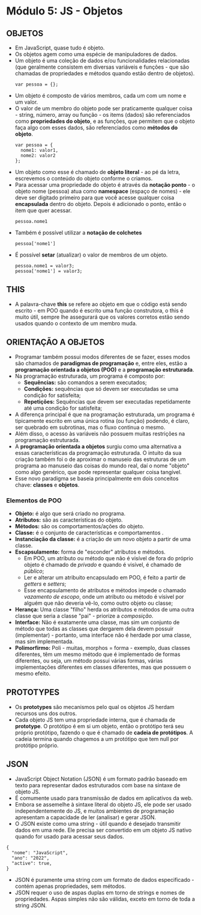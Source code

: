 # **Módulo 5: JS - Objetos**

## **OBJETOS**
* Em JavaScript, quase tudo é objeto. 
* Os objetos agem como uma espécie de manipuladores de dados. 
* Um objeto é uma coleção de dados e/ou funcionalidades relacionadas (que geralmente consistem em diversas variáveis e funções - que são chamadas de propriedades e métodos quando estão dentro de objetos). 
  ```
  var pessoa = {};
  ```
* Um objeto é composto de vários membros, cada um com um nome e um valor.
* O valor de um membro do objeto pode ser praticamente qualquer coisa - string, número, array ou função - os items (dados) são referenciados como **propriedades do objeto**, e as funções, que permitem que o objeto faça algo com esses dados, são referenciados como **métodos do objeto**.
  ```
  var pessoa = {
    nome1: valor1,
    nome2: valor2
  };
  ```
* Um objeto como esse é chamado de **objeto literal** - ao pé da letra, escrevemos o conteúdo do objeto conforme o criamos. 
* Para acessar uma propriedade do objeto é através da **notação ponto** - o objeto nome (pessoa) atua como **namespace** (espaço de nomes) - ele deve ser digitado primeiro para que você acesse qualquer coisa **encapsulada** dentro do objeto. Depois é adicionado o ponto, então o item que quer acessar.
  ```
  pessoa.nome1
  ```
* Também é possível utilizar a **notação de colchetes**
  ```
  pessoa['nome1']
  ```
* É possível **setar** (atualizar) o valor de membros de um objeto. 
  ```
  pessoa.nome1 = valor3;
  pessoa['nome1'] = valor3;
  ```

## **THIS**
* A palavra-chave **this** se refere ao objeto em que o código está sendo escrito - em POO quando é escrito uma função construtora, o this é muito útil, sempre lhe assegurará que os valores corretos estão sendo usados quando o contexto de um membro muda. 
  
## **ORIENTAÇÃO A OBJETOS**
* Programar também possui modos diferentes de se fazer, esses modos são chamados de **paradigmas de programação** e, entre eles, estão a **programação orientada a objetos (POO)** e a **programação estruturada**.
* Na programação estruturada, um programa é composto por:
  * **Sequências:** são comandos a serem executados;
  * **Condições:** sequências que só devem ser executadas se uma condição for satisfeita;
  * **Repetições:** Sequências que devem ser executadas repetidamente até uma condição for satisfeita; 
* A diferença principal é que na programação estruturada, um programa é tipicamente escrito em uma única rotina (ou função) podendo, é claro, ser quebrado em subrotinas, mas o fluxo continua o mesmo. 
* Além disso, o acesso às variáveis não possuem muitas restrições na programação estruturada. 
* A **programação orientada a objetos** surgiu como uma alternativa a essas características da programação estruturada. O intuito da sua criação também foi o de aproximar o manuseio das estruturas de um programa ao manuseio das coisas do mundo real, daí o nome "objeto" como algo genérico, que pode representar qualquer coisa tangível. 
* Esse novo paradigma se baseia principalmente em dois conceitos chave: **classes** e **objetos**.

### **Elementos de POO**
* **Objeto:** é algo que será criado no programa.
* **Atributos:** são as características do objeto.
* **Métodos:** são os comportamentos/ações do objeto.
* **Classe:** é o conjunto de características e comportamentos .
* **Instanciação da classe:** é a criação de um novo objeto a partir de uma classe.
* **Escapsulamento:** forma de "esconder" atributos e métodos.
  * Em POO, um atributo ou método que não é visível de fora do próprio objeto é chamado de *privado* e quando é visível, é chamado de *público*;
  * Ler e alterar um atribuito encapsulado em POO, é feito a partir de *getters* e *setters*;
  * Esse encapsulamento de atributos e métodos impede o chamado *vazamento de escopo*, onde um atributo ou método é vísivel por alguém que não deveria vê-lo, como outro objeto ou classe;
* **Herança:** Uma classe "filho" herda os atributos e métodos de uma outra classe que seria a classe "pai" - priorize a *composição*.
* **Interface:** Não é exatamente uma classe, mas sim um conjunto de método que todas as classes que dergarem dela devem possuir (implementar) - portanto, uma interface não é herdade por uma classe, mas sim implementada. 
* **Polimorfirmo:** Poli - muitas, morphos = forma - exemplo, duas classes diferentes, têm um mesmo método que é implementado de formas diferentes, ou seja, um método possui várias formas, várias implementações diferentes em classes diferentes, mas que possuem o mesmo efeito.

## **PROTOTYPES**
* Os **prototypes** são mecanismos pelo qual os objetos JS herdam recursos uns dos outros. 
* Cada objeto JS tem uma propriedade interna, que é chamada de **prototype**. O protótipo é em si um objeto, então o protótipo terá seu próprio protótipo, fazendo o que é chamado de **cadeia de protótipos**. A cadeia termina quando chagemos a um protótipo que tem null por protótipo próprio.

## **JSON**
* JavaScript Object Notation (JSON) é um formato padrão baseado em texto para representar dados estruturados com base na sintaxe de objeto JS. 
* É comumente usado para transmissão de dados em aplicativos da web. 
* Embora se assemelhe à sintaxe literal do objeto JS, ele pode ser usado independentemente do JS, e muitos ambientes de programação apresentam a capacidade de ler (analisar) e gerar JSON.
* O JSON existe como uma string - útil quando é desejado transmitir dados em uma rede. Ele precisa ser convertido em um objeto JS nativo quando for usado para acessar seus dados. 
```
{
  "nome": "JavaScript",
  "ano": "2022",
  "active": true,
}
```
* JSON é puramente uma string com um formato de dados especificado - contém apenas propriedades, sem métodos.
* JSON requer o uso de aspas duplas em torno de strings e nomes de propriedades. Aspas simples não são válidas, exceto em torno de toda a string JSON.

